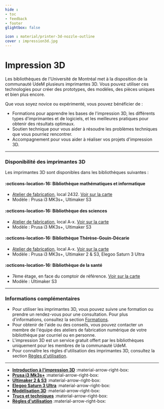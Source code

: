 ```yaml
---
hide : 
- toc
- feedback
- footer
glightbox: false

icon : material/printer-3d-nozzle-outline
cover : impression3d.jpg
---
```


# Impression 3D

Les bibliothèques de l'Université de Montréal met à la disposition de la communauté UdeM plusieurs imprimantes 3D. Vous pouvez utiliser ces technologies pour créer des prototypes, des modèles, des pièces uniques et bien plus encore.

Que vous soyez novice ou expérimenté, vous pouvez bénéficier de :

- Formations pour apprendre les bases de l'impression 3D, les différents types d'imprimantes et de logiciels, et les meilleures pratiques pour obtenir des résultats optimaux.
- Soutien technique pour vous aider à résoudre les problèmes techniques que vous pourriez rencontrer.
- Accompagnement pour vous aider à réaliser vos projets d'impression 3D.

--------

### Disponibilité des imprimantes 3D

Les imprimantes 3D sont disponibles dans les bibliothèques suivantes :

#### :octicons-location-16: Bibliothèque mathématiques et informatique
- [Atelier de fabrication](../../espaces/ateliers.md), local 2432. [Voir sur la carte](https://maps.app.goo.gl/FHefa6pkavN4qBug6)
- Modèle : Prusa i3 MK3s+, Ultimaker S3
#### :octicons-location-16: Bibliothèque des sciences
- [Atelier de fabrication](../../espaces/ateliers.md), local A-x. [Voir sur la carte](https://maps.app.goo.gl/6HsLMAxoBWpQZgcD8)
- Modèle : Prusa i3 MK3s+, Ultimaker S3
#### :octicons-location-16: Bibliothèque Thérèse-Gouin-Décarie
- [Atelier de fabrication](../../espaces/ateliers.md), local A-x. [Voir sur la carte](https://maps.app.goo.gl/6HsLMAxoBWpQZgcD8)
- Modèle : Prusa i3 MK3s+, Ultimaker 2 & S3, Elegoo Saturn 3 Ultra
#### :octicons-location-16: Bibliothèque de la santé
- 7ème étage, en face du comptoir de référence. [Voir sur la carte](https://maps.app.goo.gl/6HsLMAxoBWpQZgcD8)
- Modèle : Ultimaker S3

---------

### Informations complémentaires
- Pour utiliser les imprimantes 3D, vous pouvez suivre une formation ou prendre un rendez-vous pour une consultation. Pour plus d'informations, consultez la section [Formations](formations.md).
- Pour obtenir de l'aide ou des conseils, vous pouvez contacter un membre de l'équipe des ateliers de fabrication numérique de votre bibliothèque par courriel ou en personne.
- L'impression 3D est un service gratuit offert par les bibliothèques uniquement pour les membres de la communauté UdeM.
- Pour connaître les règles d'utilisation des imprimantes 3D, consultez la section [Règles d'utilisation](regles.md).
---------

<div class="grid cards" markdown>

- [**Introduction à l'impression 3D**](introduction.md) :material-arrow-right-box:
- [**Prusa i3 Mk3s+**](prusa.md) :material-arrow-right-box:
- [**Ultimaker 2 & S3**](ultimaker.md) :material-arrow-right-box:
- [**Elegoo Saturn 3 Ultra**](elegoo.md) :material-arrow-right-box:
- [**Modélisation 3D**](modelisation.md) :material-arrow-right-box:
- [**Trucs et techniques**](trucs.md) :material-arrow-right-box:
- [**Règles d'utilisation**](regles.md) :material-arrow-right-box:

</div>
